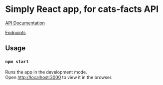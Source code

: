 # Simply React app, for cats-facts API

 [API Documentation](https://alexwohlbruck.github.io/cat-facts/docs/)


 [Endpoints](https://alexwohlbruck.github.io/cat-facts/docs/endpoints/facts.html)


## Usage


### `npm start`

Runs the app in the development mode.\
Open [http://localhost:3000](http://localhost:3000) to view it in the browser.
